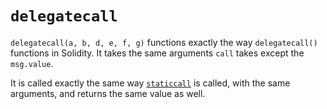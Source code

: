 # `delegatecall`

`delegatecall(a, b, d, e, f, g)` functions exactly the way `delegatecall()` functions in Solidity. It takes the same arguments `call` takes except the `msg.value`.

It is called exactly the same way [`staticcall`](4-4-17-staticcall.md) is called, with the same arguments, and returns the same value as well.